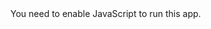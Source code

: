 <html lang="en"><head><meta charset="utf-8"/><link rel="icon" href="/portfolio/favicon.ico"/><meta name="viewport" content="width=device-width,initial-scale=1"/><meta name="theme-color" content="#000000"/><meta name="author" content="John Doe"><link rel="preconnect" href="https://fonts.gstatic.com"><link rel="preconnect" href="https://fonts.gstatic.com"><link href="https://fonts.googleapis.com/css2?family=Marcellus&display=swap" rel="stylesheet"><link href="https://fonts.googleapis.com/css2?family=Raleway:ital,wght@0,400;0,500;1,400;1,500&display=swap" rel="stylesheet"><link href="/portfolio/static/css/2.31ff0196.chunk.css" rel="stylesheet"><link href="/portfolio/static/css/main.7a87b88f.chunk.css" rel="stylesheet"></head><body><noscript>You need to enable JavaScript to run this app.</noscript><div id="root"></div><script>!function(e){function r(r){for(var n,i,a=r[0],c=r[1],l=r[2],p=0,s=[];p<a.length;p++)i=a[p],Object.prototype.hasOwnProperty.call(o,i)&&o[i]&&s.push(o[i][0]),o[i]=0;for(n in c)Object.prototype.hasOwnProperty.call(c,n)&&(e[n]=c[n]);for(f&&f(r);s.length;)s.shift()();return u.push.apply(u,l||[]),t()}function t(){for(var e,r=0;r<u.length;r++){for(var t=u[r],n=!0,a=1;a<t.length;a++){var c=t[a];0!==o[c]&&(n=!1)}n&&(u.splice(r--,1),e=i(i.s=t[0]))}return e}var n={},o={1:0},u=[];function i(r){if(n[r])return n[r].exports;var t=n[r]={i:r,l:!1,exports:{}};return e[r].call(t.exports,t,t.exports,i),t.l=!0,t.exports}i.e=function(e){var r=[],t=o[e];if(0!==t)if(t)r.push(t[2]);else{var n=new Promise((function(r,n){t=o[e]=[r,n]}));r.push(t[2]=n);var u,a=document.createElement("script");a.charset="utf-8",a.timeout=120,i.nc&&a.setAttribute("nonce",i.nc),a.src=function(e){return i.p+"static/js/"+({}[e]||e)+"."+{3:"f51d1ae7"}[e]+".chunk.js"}(e);var c=new Error;u=function(r){a.onerror=a.onload=null,clearTimeout(l);var t=o[e];if(0!==t){if(t){var n=r&&("load"===r.type?"missing":r.type),u=r&&r.target&&r.target.src;c.message="Loading chunk "+e+" failed.\n("+n+": "+u+")",c.name="ChunkLoadError",c.type=n,c.request=u,t[1](c)}o[e]=void 0}};var l=setTimeout((function(){u({type:"timeout",target:a})}),12e4);a.onerror=a.onload=u,document.head.appendChild(a)}return Promise.all(r)},i.m=e,i.c=n,i.d=function(e,r,t){i.o(e,r)||Object.defineProperty(e,r,{enumerable:!0,get:t})},i.r=function(e){"undefined"!=typeof Symbol&&Symbol.toStringTag&&Object.defineProperty(e,Symbol.toStringTag,{value:"Module"}),Object.defineProperty(e,"__esModule",{value:!0})},i.t=function(e,r){if(1&r&&(e=i(e)),8&r)return e;if(4&r&&"object"==typeof e&&e&&e.__esModule)return e;var t=Object.create(null);if(i.r(t),Object.defineProperty(t,"default",{enumerable:!0,value:e}),2&r&&"string"!=typeof e)for(var n in e)i.d(t,n,function(r){return e[r]}.bind(null,n));return t},i.n=function(e){var r=e&&e.__esModule?function(){return e.default}:function(){return e};return i.d(r,"a",r),r},i.o=function(e,r){return Object.prototype.hasOwnProperty.call(e,r)},i.p="/portfolio/",i.oe=function(e){throw console.error(e),e};var a=this["webpackJsonpali-imran"]=this["webpackJsonpali-imran"]||[],c=a.push.bind(a);a.push=r,a=a.slice();for(var l=0;l<a.length;l++)r(a[l]);var f=c;t()}([])</script><script src="/portfolio/static/js/2.bc0fec4f.chunk.js"></script><script src="/portfolio/static/js/main.edf24926.chunk.js"></script></body></html>

